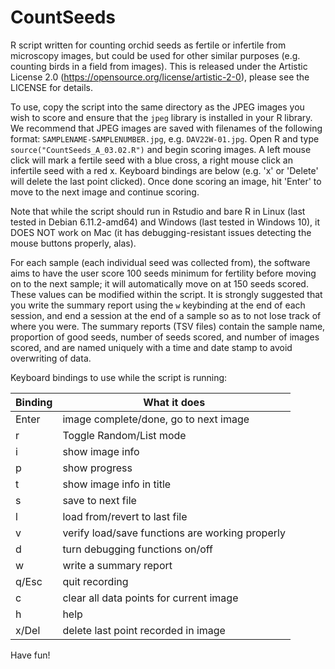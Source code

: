 # CountSeeds
R script written for counting orchid seeds as fertile or infertile from microscopy images, but could be used for other similar purposes (e.g. counting birds in a field from images). This is released under the Artistic License 2.0 (https://opensource.org/license/artistic-2-0), please see the LICENSE for details.

To use, copy the script into the same directory as the JPEG images you wish to score and ensure that the ```jpeg``` library is installed in your R library. We recommend that JPEG images are saved with filenames of the following format: ```SAMPLENAME-SAMPLENUMBER.jpg```, e.g. ```DAV22W-01.jpg```. Open R and type 
```source("CountSeeds_A_03.02.R")```
and begin scoring images. A left mouse click will mark a fertile seed with a blue cross, a right mouse click an infertile seed with a red x. Keyboard bindings are below (e.g. 'x' or 'Delete' will delete the last point clicked). Once done scoring an image, hit 'Enter' to move to the next image and continue scoring. 

Note that while the script should run in Rstudio and bare R in Linux (last tested in Debian 6.11.2-amd64) and Windows (last tested in Windows 10), it DOES NOT work on Mac (it has debugging-resistant issues detecting the mouse buttons properly, alas).

For each sample (each individual seed was collected from), the software aims to have the user score 100 seeds minimum for fertility before moving on to the next sample; it will automatically move on at 150 seeds scored. These values can be modified within the script. It is strongly suggested that you write the summary report using the ```w``` keybinding at the end of each session, and end a session at the end of a sample so as to not lose track of where you were. The summary reports (TSV files) contain the sample name, proportion of good seeds, number of seeds scored, and number of images scored, and are named uniquely with a time and date stamp to avoid overwriting of data.

Keyboard bindings to use while the script is running:

|Binding|What it does                                   |
|-------|-----------------------------------------------|
|Enter  |image complete/done, go to next image          |
|r      |Toggle Random/List mode                        |
|i      |show image info                                |
|p      |show progress                                  |
|t      |show image info in title                       |
|s      |save to next file                              |
|l      |load from/revert to last file                  |
|v      |verify load/save functions are working properly|
|d      |turn debugging functions on/off                |
|w      |write a summary report                         |
|q/Esc  |quit recording                                 |
|c      |clear all data points for current image        |
|h      |help                                           |
|x/Del  |delete last point recorded in image            |

Have fun!
